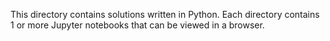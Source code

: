 This directory contains solutions written in Python. Each directory contains 1 or more Jupyter notebooks that can be viewed in a browser.